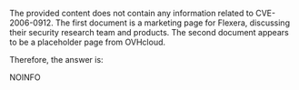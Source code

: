 The provided content does not contain any information related to CVE-2006-0912. The first document is a marketing page for Flexera, discussing their security research team and products. The second document appears to be a placeholder page from OVHcloud.

Therefore, the answer is:

NOINFO